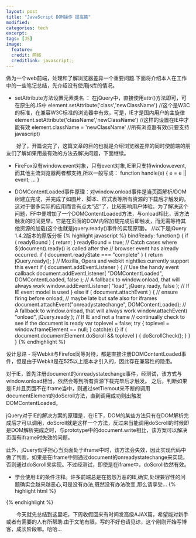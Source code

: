 ```yaml
---
layout: post
title: "JavaScript DOM操作 提高篇"
modified:
categories: tech
excerpt:
tags: [JS]
image:
  feature:
  credit: 网络
  creditlink: javascript:;
---
```


做为一个web前端，处理和了解浏览器差异一个重要问题.下面将介绍本人在工作中的一些笔记总结，先介绍没有使用js库的情况。

* setAttribute方法设置元素类名 ： 在jQuery中，直接使用attr()方法即可，可在原生的JS中
element.setAttribute('class','newClassName') //这个是W3C的标准，在兼容W3C标准的浏览器中有效，可是，IE才是国内用户的主旋律
element.setAttribute('className','newClassName') //这样的设置在IE中才能有效
element.className = 'newClassName' //所有浏览器有效(只要支持javascript)

　　好了，开篇说完了，这篇文章的目的也就是介绍浏览器差异的同时使前端的朋友们了解如果用最有效的方法去解决问题，下面继续。

* FireFox没有window.event对象，只有event对象,IE里只支持window.event,而其他主流浏览器两者都支持,所以一般写成：
function handle(e)
{
e = e || event;
...
}

* DOMContentLoaded事件原理：对window.onload事件是当页面解析/DOM树建立完成，并完成了如图片、脚本、样式表等所有资源的下载后才触发的。这对于很多实际的应用而言有点太“迟”了，比较影响用户体验。为了解决这个问题，FF中便增加了一个DOMContentLoaded方法，与onload相比，该方法触发的时间更早，它是在页面的DOM内容加载完成后即触发，而无需等待其他资源的加载(这个也就是jquery.ready()事件的实现原理)。
//以下是jQuery 1.4.2版本的原版分析
{% highlight javascript %}
bindReady: function() {
    if ( readyBound ) {
        return;
    }
    readyBound = true;
    // Catch cases where $(document).ready() is called after the
    // browser event has already occurred.
    if ( document.readyState === "complete" ) {
        return jQuery.ready();
    }
    // Mozilla, Opera and webkit nightlies currently support this event
    if ( document.addEventListener ) {
    // Use the handy event callback
        document.addEventListener( "DOMContentLoaded", DOMContentLoaded, false );
        // A fallback to window.onload, that will always work
        window.addEventListener( "load", jQuery.ready, false );
        // If IE event model is used
    } else if ( document.attachEvent ) {
        // ensure firing before onload,
        // maybe late but safe also for iframes
        document.attachEvent("onreadystatechange", DOMContentLoaded);
        // A fallback to window.onload, that will always work
        window.attachEvent( "onload", jQuery.ready );
        // If IE and not a frame
        // continually check to see if the document is ready
        var toplevel = false;
        try {
            toplevel = window.frameElement == null;
        } catch(e) {}
        if ( document.documentElement.doScroll && toplevel ) {
            doScrollCheck();
        }
    }
}
{% endhighlight %}

设计思路 - 将Webkit与Firefox同等对待，都是直接注册DOMContentLoaded事件，但是由于Webkit是在525以上版本才引入的，因此存在兼容性的隐患。

对于IE，首先注册document的onreadystatechange事件，经测试，该方式与window.onload相当，依然会等到所有资源下载完毕后才触发。 之后，判断如果是IE并且页面不在iframe当中，则通过setTiemout来不断的调用documentElement的doScroll方法，直到调用成功则出触发DOMContentLoaded。

jQuery对于IE的解决方案的原理是，在IE下，DOM的某些方法只有在DOM解析完成后才可以调用，doScroll就是这样一个方法，反过来当能调用doScroll的时候即是DOM解析完成之时，与prototype中的document.write相比，该方案可以解决页面有iframe时失效的问题。

此外，jQuery似乎担心当页面处于iframe中时，该方法会失效，因此实现代码中做了判断，如果是在iframe中则通过document的onreadystatechange来实现，否则通过doScroll来实现。不过经测试，即使是在iframe中，doScroll依然有效。

* 学会使用IE的条件注释。许多前端总是在抱怨万恶的IE,确实,处理兼容性的问题确实会越来越恶心,可是没有办法,既然没有办法改变,那么请享受...
{% highlight html %}
<!--[if IE]>
<h1>您正在使用IE浏览器</h1>
<![endif]-->
<!--[if IE 5]>
<h1>版本 5</h1>
<![endif]-->
<!--[if IE 5.0]>
<h1>版本 5.0</h1>
<![endif]-->
<!--[if IE 5.5]>
<h1>版本 5.5</h1>
<![endif]-->
<!--[if IE 6]>
<h1>版本 6</h1>
<![endif]-->
<!--[if IE 7]>
<h1>版本 7</h1>
<![endif]-->
{% endhighlight %}

　　今天就先总结到这里吧，下周收假回来有时间发高级AJAX篇，希望能对新手或者有需要的人有所帮助.由于文笔有限，写的不好也请见谅，这个刚刚开始写博客，成长阶段嘛。哈哈...
